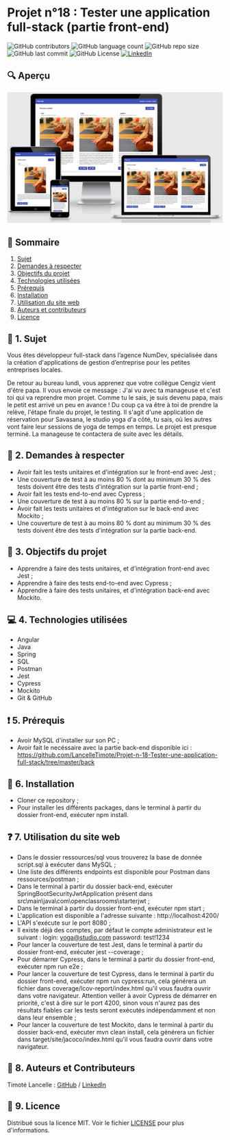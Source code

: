 # Projet n°18 : Tester une application full-stack (partie front-end)

![GitHub contributors](https://img.shields.io/github/contributors/LancelleTimote/Projet-n-18-Tester-une-application-full-stack?style=for-the-badge&color=green)
![GitHub language count](https://img.shields.io/github/languages/count/LancelleTimote/Projet-n-18-Tester-une-application-full-stack?style=for-the-badge)
![GitHub repo size](https://img.shields.io/github/repo-size/LancelleTimote/Projet-n-18-Tester-une-application-full-stack?style=for-the-badge)
![GitHub last commit](https://img.shields.io/github/last-commit/LancelleTimote/Projet-n-18-Tester-une-application-full-stack?style=for-the-badge)
![GitHub License](https://img.shields.io/github/license/LancelleTimote/Projet-n-18-Tester-une-application-full-stack?style=for-the-badge)
[![LinkedIn](https://img.shields.io/badge/LinkedIn-0077B5?style=for-the-badge&logo=linkedin&logoColor=white)](https://www.linkedin.com/in/timote-lancelle-devweb/)

## :mag: Aperçu

![Aperçu du site web](visuel_projet/visuel_projet.png)

## :bookmark_tabs: Sommaire

<ol>
    <li><a href="#sujet">Sujet</a></li>
    <li><a href="#demandes_respecter">Demandes à respecter</a></li>
    <li><a href="#objectifs_projet">Objectifs du projet</a></li>
    <li><a href="#technologies_utilisees">Technologies utilisées</a></li>
    <li><a href="#prerequis">Prérequis</a></li>
    <li><a href="#installation">Installation</a></li>
    <li><a href="#utilisation_siteweb">Utilisation du site web</a></li>
    <li><a href="#auteurs_contributeurs">Auteurs et contributeurs</a></li>
    <li><a href="#licence">Licence</a></li>
</ol>

## :page_facing_up: 1. Sujet <a name = "sujet"></a>

Vous êtes développeur full-stack dans l’agence NumDev, spécialisée dans la création d'applications de gestion d’entreprise pour les petites entreprises locales.

De retour au bureau lundi, vous apprenez que votre collègue Cengiz vient d'être papa. Il vous envoie ce message :
J'ai vu avec ta manageuse et c'est toi qui va reprendre mon projet. Comme tu le sais, je suis devenu papa, mais le petit est arrivé un peu en avance ! Du coup ça va être à toi de prendre la relève, l'étape finale du projet, le testing.
Il s'agit d'une application de réservation pour Savasana, le studio yoga d'a côté, tu sais, où les autres vont faire leur sessions de yoga de temps en temps. Le projet est presque terminé.
La manageuse te contactera de suite avec les détails.

## :memo: 2. Demandes à respecter <a name = "demandes_respecter"></a>

- Avoir fait les tests unitaires et d'intégration sur le front-end avec Jest ;
- Une couverture de test à au moins 80 % dont au minimum 30 % des tests doivent être des tests d'intégration sur la partie front-end ;
- Avoir fait les tests end-to-end avec Cypress ;
- Une couverture de test à au moins 80 % sur la partie end-to-end ;
- Avoir fait les tests unitaires et d'intégration sur le back-end avec Mockito ;
- Une couverture de test à au moins 80 % dont au minimum 30 % des tests doivent être des tests d'intégration sur la partie back-end.

## :checkered_flag: 3. Objectifs du projet <a name = "objectifs_projet"></a>

- Apprendre à faire des tests unitaires, et d'intégration front-end avec Jest ;
- Apprendre à faire des tests end-to-end avec Cypress ;
- Apprendre à faire des tests unitaires, et d'intégration back-end avec Mockito.

## :computer: 4. Technologies utilisées <a name = "technologies_utilisees"></a>

- Angular
- Java
- Spring
- SQL
- Postman
- Jest
- Cypress
- Mockito
- Git & GitHub

## :exclamation: 5. Prérequis <a name = "prerequis"></a>

- Avoir MySQL d'installer sur son PC ;
- Avoir fait le necéssaire avec la partie back-end disponible ici : https://github.com/LancelleTimote/Projet-n-18-Tester-une-application-full-stack/tree/master/back

## :wrench: 6. Installation <a name = "installation"></a>

- Cloner ce repository ;
- Pour installer les différents packages, dans le terminal à partir du dossier front-end, exécuter npm install.

## :question: 7. Utilisation du site web <a name = "utilisation_siteweb"></a>

- Dans le dossier ressources/sql vous trouverez la base de donnée script.sql à exécuter dans MySQL ;
- Une liste des différents endpoints est disponible pour Postman dans ressources/postman ;
- Dans le terminal à partir du dossier back-end, exécuter SpringBootSecurityJwtApplication présent dans src\main\java\com\openclassrooms\starterjwt ;
- Dans le terminal à partir du dossier front-end, exécuter npm start ;
- L'application est disponible a l'adresse suivante : http://localhost:4200/
- L'API s'exécute sur le port 8080 ;
- Il existe déjà des comptes, par défaut le compte administrateur est le suivant :
  login: yoga@studio.com
  password: test!1234
- Pour lancer la couverture de test Jest, dans le terminal à partir du dossier front-end, exécuter jest --coverage ;
- Pour démarrer Cypress, dans le terminal à partir du dossier front-end, exécuter npm run e2e ;
- Pour lancer la couverture de test Cypress, dans le terminal à partir du dossier front-end, exécuter npm run cypress:run, cela générera un fichier dans coverage/lcov-report/index.html qu'il vous faudra ouvrir dans votre navigateur. Attention veiller à avoir Cypress de démarrer en priorité, c'est à dire sur le port 4200, sinon vous n'aurez pas des résultats fiables car les tests seront exécutés indépendamment et non dans leur ensemble ;
- Pour lancer la couverture de test Mockito, dans le terminal à partir du dossier back-end, exécuter mvn clean install, cela générera un fichier dans target/site/jacoco/index.html qu'il vous faudra ouvrir dans votre navigateur.

## :beers: 8. Auteurs et Contributeurs <a name = "auteurs_contributeurs"></a>

Timoté Lancelle : [GitHub](https://github.com/LancelleTimote) / [LinkedIn](https://www.linkedin.com/in/timote-lancelle-devweb/)

## :page_with_curl: 9. Licence <a name = "licence"></a>

Distribué sous la licence MIT. Voir le fichier [LICENSE](LICENSE) pour plus d'informations.
